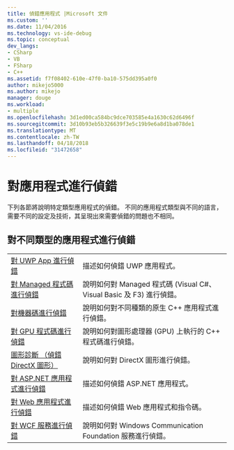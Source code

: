 ```yaml
---
title: 偵錯應用程式 |Microsoft 文件
ms.custom: ''
ms.date: 11/04/2016
ms.technology: vs-ide-debug
ms.topic: conceptual
dev_langs:
- CSharp
- VB
- FSharp
- C++
ms.assetid: f7f08402-610e-47f0-ba10-575dd395a0f0
author: mikejo5000
ms.author: mikejo
manager: douge
ms.workload:
- multiple
ms.openlocfilehash: 3d1ed00ca584bc9dce703585e4a1630c62d6496f
ms.sourcegitcommit: 3d10b93eb5b326639f3e5c19b9e6a8d1ba078de1
ms.translationtype: MT
ms.contentlocale: zh-TW
ms.lasthandoff: 04/18/2018
ms.locfileid: "31472658"
---
```

# <a name="debugging-applications"></a>對應用程式進行偵錯
下列各節將說明特定類型應用程式的偵錯。 不同的應用程式類型與不同的語言，需要不同的設定及技術，其呈現出來需要偵錯的問題也不相同。  
  
## <a name="debugging-for-different-types-of-applications"></a>對不同類型的應用程式進行偵錯  
  
|||  
|-|-|  
|[對 UWP App 進行偵錯](../debugger/debugging-windows-store-and-windows-universal-apps.md)|描述如何偵錯 UWP 應用程式。|  
|[對 Managed 程式碼進行偵錯](../debugger/debugging-managed-code.md)|說明如何對 Managed 程式碼 (Visual C#、Visual Basic 及 F3) 進行偵錯。|  
|[對機器碼進行偵錯](../debugger/debugging-native-code.md)|說明如何對不同種類的原生 C++ 應用程式進行偵錯。|  
|[對 GPU 程式碼進行偵錯](../debugger/debugging-gpu-code.md)|說明如何對圖形處理器 (GPU) 上執行的 C++ 程式碼進行偵錯。|  
|[圖形診斷 （偵錯 DirectX 圖形）](../debugger/visual-studio-graphics-diagnostics.md)|說明如何對 DirectX 圖形進行偵錯。|  
|[對 ASP.NET 應用程式進行偵錯](../debugger/how-to-enable-debugging-for-aspnet-applications.md)|描述如何偵錯 ASP.NET 應用程式。| 
|[對 Web 應用程式進行偵錯](../debugger/debugging-web-applications.md)|描述如何偵錯 Web 應用程式和指令碼。|  
|[對 WCF 服務進行偵錯](../debugger/debugging-wcf-services.md)|說明如何對 Windows Communication Foundation 服務進行偵錯。|